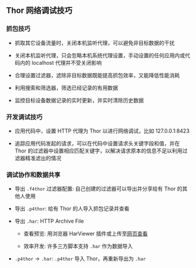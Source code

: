 ## Thor 网络调试技巧


### 抓包技巧

* 抓取其它设备流量时，关闭本机监听代理，可以避免非目标数据的干扰

* 关闭本机监听代理，只会忽略本机系统代理设置，手动设置的任何应用内或代码内的 localhost 代理并不受关闭影响

* 合理设置过滤器，滤除非目标数据既能提高抓包效率，又能降低性能消耗

* 利用搜索和筛选器，筛选已经记录的有用数据

* 监控目标设备数据记录的实时更新，并实时清除历史数据


### 开发调试技巧

* 应用代码中，设置 HTTP 代理为 Thor 以进行网络调试，比如 127.0.0.1:8423

* 追踪应用代码发起的请求，可以在代码中设置请求头关键字段和值，并在 Thor 的过滤器中设置相应匹配关键字，以解决请求原本的信息不足以利用过滤器精准滤出的情况


### 调试协作和数据共享

* 导出 `.f4thor` 过滤器配置: 自己创建的过滤器可以导出并分享给有 Thor 的其他人使用

* 导出 `.p4thor`: 给有 Thor 的人导入抓包记录并查看

* 导出 `.har`:  HTTP Archive File

	* 查看预览: 用浏览器 HarViewer 插件或上传至[网页查看](https://micmro.github.io/PerfCascade/)

	* 效率开发: 许多三方脚本支持 `.har` 作为数据导入

* `.p4thor` -> `.har`: `.p4thor` 导入 Thor，再重新导出为 `.har`

<!-- * .har 格式标准化: -->